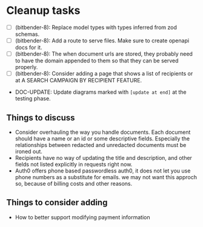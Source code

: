 # Cleanup tasks

- [ ] (bitbender-8): Replace model types with types inferred from zod schemas.
- [ ] (bitbender-8): Add a route to serve files. Make sure to create openapi docs for it.
- [ ] (bitbender-8): The when document urls are stored, they probably need to have the domain appended to them so that they can be served properly.
- [ ] (bitbender-8): Consider adding a page that shows a list of recipients or at A SEARCH CAMPAIGN BY RECIPIENT FEATURE.
- DOC-UPDATE: Update diagrams marked with `[update at end]` at the testing phase.

## Things to discuss

- Consider overhauling the way you handle documents. Each document should have a name or an id or some descriptive fields. Especially the relationships between redacted and unredacted documents must be ironed out.
- Recipients have no way of updating the title and description, and other fields not listed explicitly in requests right now.
- Auth0 offers phone based passwordless auth0, it does not let you use phone numbers as a substitute for emails. we may not want this approch so, because of billing costs and other reasons.

## Things to consider adding

- How to better support modifying payment information
